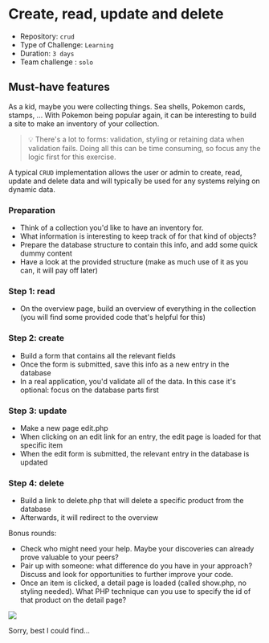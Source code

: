 # Create, read, update and delete

- Repository: `crud`
- Type of Challenge: `Learning`
- Duration: `3 days`
- Team challenge : `solo`

## Must-have features

As a kid, maybe you were collecting things. Sea shells, Pokemon cards, stamps, ...
With Pokemon being popular again, it can be interesting to build a site to make an inventory of your collection.

> 💡 There's a lot to forms: validation, styling or retaining data when validation fails. Doing all this can be time consuming, so focus any the logic first for this exercise.

A typical `CRUD` implementation allows the user or admin to create, read, update and delete data and will typically be used for any systems relying on dynamic data.

### Preparation

- Think of a collection you'd like to have an inventory for.
- What information is interesting to keep track of for that kind of objects?
- Prepare the database structure to contain this info, and add some quick dummy content
- Have a look at the provided structure (make as much use of it as you can, it will pay off later)

### Step 1: read

- On the overview page, build an overview of everything in the collection (you will find some provided code that's helpful for this)

### Step 2: create

- Build a form that contains all the relevant fields
- Once the form is submitted, save this info as a new entry in the database
- In a real application, you'd validate all of the data. In this case it's optional: focus on the database parts first

### Step 3: update

- Make a new page edit.php
- When clicking on an edit link for an entry, the edit page is loaded for that specific item
- When the edit form is submitted, the relevant entry in the database is updated

### Step 4: delete

- Build a link to delete.php that will delete a specific product from the database
- Afterwards, it will redirect to the overview

Bonus rounds:
- Check who might need your help. Maybe your discoveries can already prove valuable to your peers?
- Pair up with someone: what difference do you have in your approach? Discuss and look for opportunities to further improve your code.
- Once an item is clicked, a detail page is loaded (called show.php, no styling needed). What PHP technique can you use to specify the id of that product on the detail page?

![](https://media.giphy.com/media/l3V0mgFspVuDAJK9y/giphy.gif)

Sorry, best I could find...
